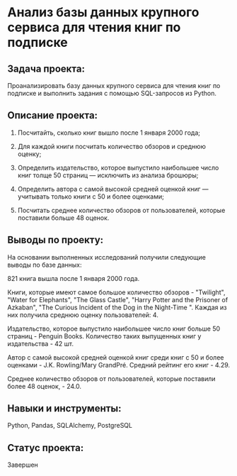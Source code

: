 # Анализ базы данных крупного сервиса для чтения книг по подписке

## Задача проекта:

Проанализировать базу данных крупного сервиса для чтения книг по подписке и выполнить задания с помощью SQL-запросов из Python.

## Описание проекта:

1) Посчитайть, сколько книг вышло после 1 января 2000 года;

2) Для каждой книги посчитать количество обзоров и среднюю оценку;

3) Определить издательство, которое выпустило наибольшее число книг толще 50 страниц — исключить из анализа брошюры;

4) Определить автора с самой высокой средней оценкой книг — учитывать только книги с 50 и более оценками;

5) Посчитать среднее количество обзоров от пользователей, которые поставили больше 48 оценок.

## Выводы по проекту:

На основании выполненных исследований получили следующие выводы по базе данных:

821 книга вышла после 1 января 2000 года.

Книги, которые имеют самое большое количество обзоров - "Twilight", "Water for Elephants", "The Glass Castle", "Harry Potter and the Prisoner of Azkaban", "The Curious Incident of the Dog in the Night-Time ". Каждая из них получила среднюю оценку пользователей: 4.

Издательство, которое выпустило наибольшее число книг больше 50 страниц - Penguin Books. Количество таких выпущенных книг у издательства - 42 шт.

Автор с самой высокой средней оценкой книг среди книг с 50 и более оценками - J.K. Rowling/Mary GrandPré. Средний рейтинг его книг - 4.29.

Среднее количество обзоров от пользователей, которые поставили более 48 оценок, - 24.0.

## Навыки и инструменты:

Python, Pandas, SQLAlchemy, PostgreSQL

## Статус проекта:

Завершен

